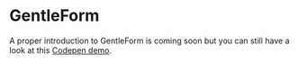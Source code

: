 # GentleForm

A proper introduction to GentleForm is coming soon but you can still have a look at this [Codepen demo](http://codepen.io/Zhouzi/full/QbBzZp/).